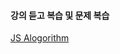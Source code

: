 #### 강의 듣고 복습 및 문제 복습

[JS Alogorithm](https://github.com/jylee9506/Zerobase-TIL/tree/main/JAVASCRIPT/JS%20Algorithm)
